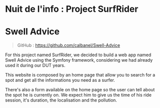 # Nuit de l'info : Project SurfRider


# Swell Advice

> GitHub : https://github.com/calbanel/Swell-Advice

For this project named SurfRider, we decided to build a web app named Swell Advice using the Symfony framework, considering we had already used it during our DUT years.

This website is composed by an home page that allow you to search for a spot and get all the informations you need as a surfer.

There's also a form available on the home page so the user can tell about the spot he is currently on.
We expect him to give us the time of his ride session, it's duration, the localisation and the pollution.